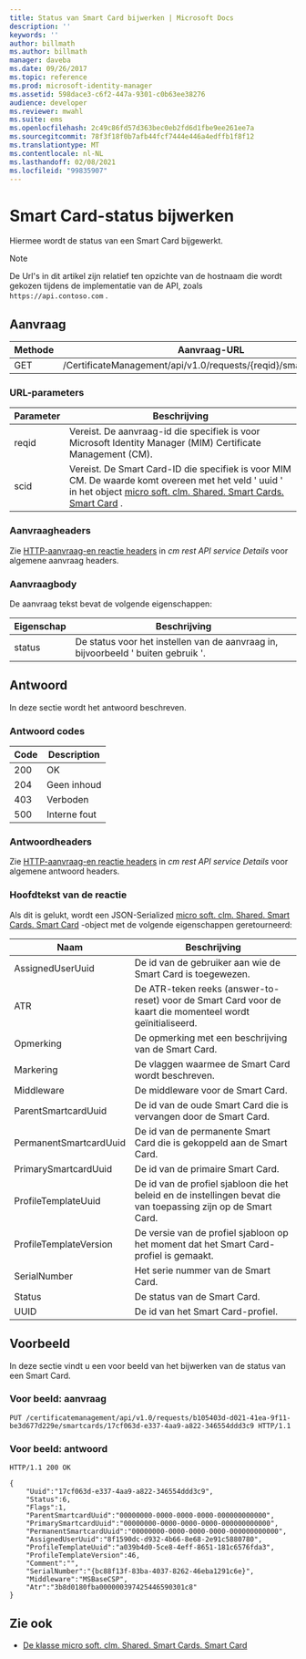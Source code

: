 ```yaml
---
title: Status van Smart Card bijwerken | Microsoft Docs
description: ''
keywords: ''
author: billmath
ms.author: billmath
manager: daveba
ms.date: 09/26/2017
ms.topic: reference
ms.prod: microsoft-identity-manager
ms.assetid: 598dace3-c6f2-447a-9301-c0b63ee38276
audience: developer
ms.reviewer: mwahl
ms.suite: ems
ms.openlocfilehash: 2c49c86fd57d363bec0eb2fd6d1fbe9ee261ee7a
ms.sourcegitcommit: 78f3f18f0b7afb44fcf7444e446a4edffb1f8f12
ms.translationtype: MT
ms.contentlocale: nl-NL
ms.lasthandoff: 02/08/2021
ms.locfileid: "99835907"
---
```

# <a name="update-smart-card-status"></a>Smart Card-status bijwerken
Hiermee wordt de status van een Smart Card bijgewerkt.

>[!NOTE]
>De Url's in dit artikel zijn relatief ten opzichte van de hostnaam die wordt gekozen tijdens de implementatie van de API, zoals `https://api.contoso.com` .

## <a name="request"></a>Aanvraag

Methode  |Aanvraag-URL  
---------|---------
GET     |/CertificateManagement/api/v1.0/requests/{reqid}/smartcards/{scid}

### <a name="url-parameters"></a>URL-parameters

Parameter | Beschrijving
---------|------------
reqid | Vereist. De aanvraag-id die specifiek is voor Microsoft Identity Manager (MIM) Certificate Management (CM).
scid | Vereist. De Smart Card-ID die specifiek is voor MIM CM. De waarde komt overeen met het veld ' uuid ' in het object [micro soft. clm. Shared. Smart Cards. Smart Card](https://msdn.microsoft.com/library/microsoft.clm.shared.smartcards.smartcard.aspx) .

### <a name="request-headers"></a>Aanvraagheaders
Zie [HTTP-aanvraag-en reactie headers](certificate-management-rest-api-service-details.md#http-request-and-response-headers) in *cm rest API service Details* voor algemene aanvraag headers.

### <a name="request-body"></a>Aanvraagbody
De aanvraag tekst bevat de volgende eigenschappen:

Eigenschap | Beschrijving
---------|-----------
status | De status voor het instellen van de aanvraag in, bijvoorbeeld ' buiten gebruik '.

## <a name="response"></a>Antwoord
In deze sectie wordt het antwoord beschreven.

### <a name="response-codes"></a>Antwoord codes

Code  |Description  
---------|---------
200     | OK
204 | Geen inhoud
403 | Verboden
500 | Interne fout

### <a name="response-headers"></a>Antwoordheaders
Zie [HTTP-aanvraag-en reactie headers](certificate-management-rest-api-service-details.md#http-request-and-response-headers) in *cm rest API service Details* voor algemene antwoord headers.

### <a name="response-body"></a>Hoofdtekst van de reactie
Als dit is gelukt, wordt een JSON-Serialized [micro soft. clm. Shared. Smart Cards. Smart Card](https://msdn.microsoft.com/library/microsoft.clm.shared.smartcards.smartcard.aspx) -object met de volgende eigenschappen geretourneerd:

Naam | Beschrijving
-----|-----------
AssignedUserUuid | De id van de gebruiker aan wie de Smart Card is toegewezen.
ATR | De ATR-teken reeks (answer-to-reset) voor de Smart Card voor de kaart die momenteel wordt geïnitialiseerd.
Opmerking | De opmerking met een beschrijving van de Smart Card.
Markering | De vlaggen waarmee de Smart Card wordt beschreven.
Middleware | De middleware voor de Smart Card.
ParentSmartcardUuid | De id van de oude Smart Card die is vervangen door de Smart Card.
PermanentSmartcardUuid | De id van de permanente Smart Card die is gekoppeld aan de Smart Card.
PrimarySmartcardUuid | De id van de primaire Smart Card.
ProfileTemplateUuid | De id van de profiel sjabloon die het beleid en de instellingen bevat die van toepassing zijn op de Smart Card.
ProfileTemplateVersion | De versie van de profiel sjabloon op het moment dat het Smart Card-profiel is gemaakt.
SerialNumber | Het serie nummer van de Smart Card.
Status | De status van de Smart Card.
UUID | De id van het Smart Card-profiel.

## <a name="example"></a>Voorbeeld
In deze sectie vindt u een voor beeld van het bijwerken van de status van een Smart Card.

### <a name="example-request"></a>Voor beeld: aanvraag

```
PUT /certificatemanagement/api/v1.0/requests/b105403d-d021-41ea-9f11-be3d677d229e/smartcards/17cf063d-e337-4aa9-a822-346554ddd3c9 HTTP/1.1
```

### <a name="example-response"></a>Voor beeld: antwoord

```
HTTP/1.1 200 OK

{
    "Uuid":"17cf063d-e337-4aa9-a822-346554ddd3c9",
    "Status":6,
    "Flags":1,
    "ParentSmartcardUuid":"00000000-0000-0000-0000-000000000000",
    "PrimarySmartcardUuid":"00000000-0000-0000-0000-000000000000",
    "PermanentSmartcardUuid":"00000000-0000-0000-0000-000000000000",
    "AssignedUserUuid":"8f1590dc-d932-4b66-8e68-2e91c5880780",
    "ProfileTemplateUuid":"a039b4d0-5ce8-4eff-8651-181c6576fda3",
    "ProfileTemplateVersion":46,
    "Comment":"",
    "SerialNumber":"{bc88f13f-83ba-4037-8262-46eba1291c6e}",
    "Middleware":"MSBaseCSP",
    "Atr":"3b8d0180fba000000397425446590301c8"
}
```       

## <a name="see-also"></a>Zie ook

- [De klasse micro soft. clm. Shared. Smart Cards. Smart Card](https://msdn.microsoft.com/library/microsoft.clm.shared.smartcards.smartcard.aspx)
